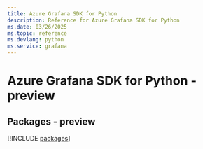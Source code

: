 ```yaml
---
title: Azure Grafana SDK for Python
description: Reference for Azure Grafana SDK for Python
ms.date: 03/26/2025
ms.topic: reference
ms.devlang: python
ms.service: grafana
---
```

# Azure Grafana SDK for Python - preview
## Packages - preview
[!INCLUDE [packages](grafana-index.md)]
